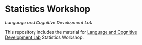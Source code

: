 # Statistics Workshop
_Language and Cognitive Development Lab_

This repository includes the material for [Language and Cognitive Development Lab](https://langcog.metu.edu.tr) Statistics Workshop.
